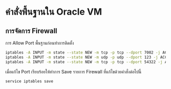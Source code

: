 # คำสั่งพื้นฐานใน Oracle VM

## การจัดการ Firewall
การ Allow Port พื้นฐานก่อนทำการติดตั้ง
```sh
iptables -A INPUT -m state --state NEW -m tcp -p tcp --dport 7002 -j ACCEPT
iptables -A INPUT -m state --state NEW -m udp -p udp --dport 123 -j ACCEPT 
iptables -A INPUT -m state --state NEW -m tcp -p tcp --dport 54322 -j ACCEPT
```

เมื่อแก้ไข Port เรียบร้อยให้ทำการ Save รายการ Firewall ที่แก้ไขด้วยคำสั่งต่อไปนี้
```sh
service iptables save
```
